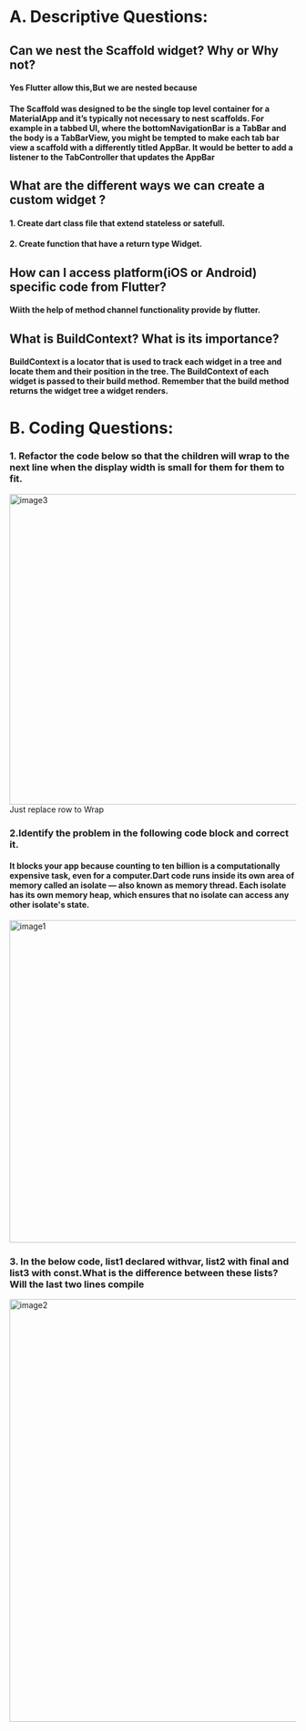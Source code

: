 # A. Descriptive Questions:
## Can we nest the Scaffold widget? Why or Why not?
#### Yes Flutter allow this,But we are nested because
#### The Scaffold was designed to be the single top level container for a MaterialApp and it’s typically not necessary to nest scaffolds. For example in a tabbed UI, where the bottomNavigationBar is a TabBar and the body is a TabBarView, you might be tempted to make each tab bar view a scaffold with a differently titled AppBar. It would be better to add a listener to the TabController that updates the AppBar
## What are the different ways we can create a custom widget ?
#### 1. Create dart class file that extend stateless or satefull.
#### 2. Create function that have a return type Widget.
## How can I access platform(iOS or Android) specific code from Flutter?
#### Wiith the help of method channel functionality provide by flutter.
## What is BuildContext? What is its importance?
#### BuildContext is a locator that is used to track each widget in a tree and locate them and their position in the tree. The BuildContext of each widget is passed to their build method. Remember that the build method returns the widget tree a widget renders.

# B. Coding Questions:
### 1. Refactor the code below so that the children will wrap to the next line when the display width is small for them for them to fit.
<img width="545" alt="image3" src="https://user-images.githubusercontent.com/4019977/187225239-1a96ee9b-9f60-4c4e-b787-2f432e7efbcd.png">
Just replace row to Wrap

### 2.Identify the problem in the following code block and correct it.
#### It blocks your app because counting to ten billion is a computationally expensive task, even for a computer.Dart code runs inside its own area of memory called an isolate — also known as memory thread. Each isolate has its own memory heap, which ensures that no isolate can access any other isolate's state.
 
 <img width="566" alt="image1" src="https://user-images.githubusercontent.com/4019977/187225344-101bca38-0098-4bbe-b2ce-1197f7bed04b.png">

### 3. In the below code, list1 declared withvar, list2 with final and list3 with const.What is the difference between these lists? Will the last two lines compile 
<img width="742" alt="image2" src="https://user-images.githubusercontent.com/4019977/187225371-47ad40f9-0ca7-475b-a95e-d8f44218014d.png">


